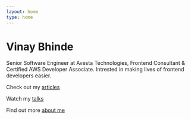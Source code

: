```yaml
---
layout: home
type: home
---
```


<!-- <p class="home__subtitle">Developer, curious</p> -->
<h1 class="home__title">Vinay Bhinde</h1>
<p class="home__bio">  
  Senior Software Engineer at <a>Avesta Technologies</a>, Frontend Consultant & Certified AWS Developer Associate. Intrested in making lives of frontend developers easier.
  <!-- <a href="mailto:jmenichelli@gmail.com" style="background-color: var(--accent);color: var(--background);font-style: italic;text-transform: uppercase;padding: 0 0.25rem;">available&nbsp;for&nbsp;hire</a> -->
</p>
<nav class="home__nav">
  <p class="home__nav--line">
    Check out my <a href="/blog" class="home__nav--link">articles</a>
  </p>
  <p class="home__nav--line">
    Watch my <a href="/talks" class="home__nav--link">talks</a>
  </p>
  <p class="home__nav--line">
    Find out more <a href="/about" class="home__nav--link">about me</a>
  </p>
</nav>
